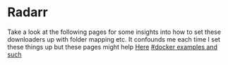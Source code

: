 # Radarr
Take a look at the following pages for some insights into how to set these downloaders up with folder mapping etc.  It confounds me each time I set these things up but these pages might help
[Here](https://trash-guides.info/Hardlinks/Examples/)
[#docker examples and such](https://trash-guides.info/Hardlinks/Hardlinks-and-Instant-Moves/)
